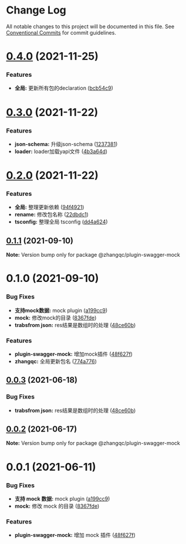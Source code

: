 # Change Log

All notable changes to this project will be documented in this file.
See [Conventional Commits](https://conventionalcommits.org) for commit guidelines.

# [0.4.0](https://github.com/kkaaddff/moon-private/compare/@zhangqc/plugin-swagger-mock@0.3.0...@zhangqc/plugin-swagger-mock@0.4.0) (2021-11-25)


### Features

* **全局:** 更新所有包的declaration ([bcb54c9](https://github.com/kkaaddff/moon-private/commit/bcb54c9785b663c9028ee83fde8ebcdfc8a90a4a))





# [0.3.0](https://github.com/kkaaddff/moon-private/compare/@zhangqc/plugin-swagger-mock@0.2.0...@zhangqc/plugin-swagger-mock@0.3.0) (2021-11-22)


### Features

* **json-schema:** 升级json-schema ([1237381](https://github.com/kkaaddff/moon-private/commit/123738160930f1cd8de4cba7126f75908ed7b737))
* **loader:** loader加载yapi文件 ([4b3a64d](https://github.com/kkaaddff/moon-private/commit/4b3a64d902848b2c3c82394e963217b9a452ce87))





# [0.2.0](https://github.com/kkaaddff/moon-private/compare/@zhangqc/plugin-swagger-mock@0.1.1...@zhangqc/plugin-swagger-mock@0.2.0) (2021-11-22)


### Features

* **全局:** 整理更新依赖 ([94f4921](https://github.com/kkaaddff/moon-private/commit/94f4921249790f0eb80de0923422704f99ca4377))
* **rename:** 修改包名称 ([22dbdc1](https://github.com/kkaaddff/moon-private/commit/22dbdc1c845efd54035f69a760b7a7c7cfc07fc9))
* **tsconfig:** 整理全局 tsconfig ([dd4a624](https://github.com/kkaaddff/moon-private/commit/dd4a624538ed2e4324287d99671ca2470c23c5cd))





## [0.1.1](https://github.com/kkaaddff/moon-private/compare/@zhangqc/plugin-swagger-mock@0.1.0...@zhangqc/plugin-swagger-mock@0.1.1) (2021-09-10)

**Note:** Version bump only for package @zhangqc/plugin-swagger-mock





# 0.1.0 (2021-09-10)


### Bug Fixes

* **支持mock数据:** mock plugin ([a199cc9](https://github.com/kkaaddff/moon-private/commit/a199cc965c148c97c31d8a06d03ab9a50e08646b))
* **mock:** 修改mock的目录 ([8367fde](https://github.com/kkaaddff/moon-private/commit/8367fdeec5cd77abbb094acb755fd234d4b659ad))
* **trabsfrom json:** res结果是数组时的处理 ([48ce60b](https://github.com/kkaaddff/moon-private/commit/48ce60b5207a76300d944c1f625a0866ca09ef8e))


### Features

* **plugin-swagger-mock:** 增加mock插件 ([48f627f](https://github.com/kkaaddff/moon-private/commit/48f627fe7c19b9831b492c33bbbe14ff2e46f518))
* **zhangqc:** 全局更新包名 ([774a776](https://github.com/kkaaddff/moon-private/commit/774a7768545ace36515d355b47bce97b5205bc65))





## [0.0.3](https://github.com/kkaaddff/moon-private/compare/@zhangqc/plugin-swagger-mock@0.0.2...@zhangqc/plugin-swagger-mock@0.0.3) (2021-06-18)


### Bug Fixes

* **trabsfrom json:** res结果是数组时的处理 ([48ce60b](https://github.com/kkaaddff/moon-private/commit/48ce60b5207a76300d944c1f625a0866ca09ef8e))





## [0.0.2](https://github.com/kkaaddff/moon-private/compare/@zhangqc/plugin-swagger-mock@0.1.0...@zhangqc/plugin-swagger-mock@0.0.2) (2021-06-17)

**Note:** Version bump only for package @zhangqc/plugin-swagger-mock





# 0.0.1 (2021-06-11)

### Bug Fixes

- **支持 mock 数据:** mock plugin ([a199cc9](https://github.com/kkaaddff/moon-private/commit/a199cc965c148c97c31d8a06d03ab9a50e08646b))
- **mock:** 修改 mock 的目录 ([8367fde](https://github.com/kkaaddff/moon-private/commit/8367fdeec5cd77abbb094acb755fd234d4b659ad))

### Features

- **plugin-swagger-mock:** 增加 mock 插件 ([48f627f](https://github.com/kkaaddff/moon-private/commit/48f627fe7c19b9831b492c33bbbe14ff2e46f518))
